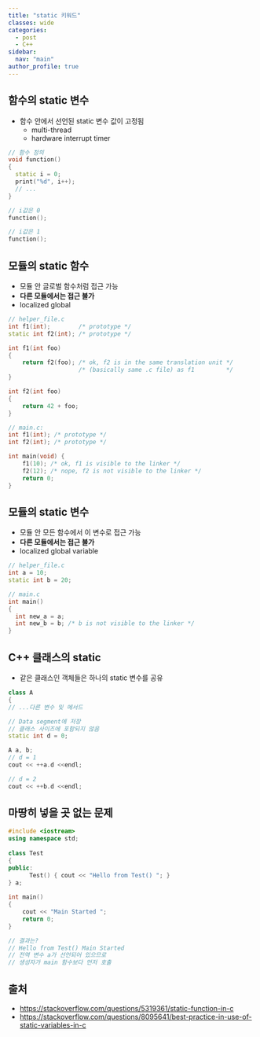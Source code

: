 ```yaml
---
title: "static 키워드"
classes: wide
categories: 
  - post
  - C++
sidebar:
  nav: "main"
author_profile: true
---
```


## 함수의 static 변수
* 함수 안에서 선언된 static 변수 값이 고정됨
  * multi-thread
  * hardware interrupt timer

```c++
// 함수 정의
void function()
{
  static i = 0;
  print("%d", i++);
  // ...
}

// i값은 0
function();

// i값은 1
function();
```

## 모듈의 static 함수
* 모듈 안 글로벌 함수처럼 접근 가능
* **다른 모듈에서는 접근 불가**
* localized global

```c++
// helper_file.c
int f1(int);        /* prototype */
static int f2(int); /* prototype */

int f1(int foo) 
{
    return f2(foo); /* ok, f2 is in the same translation unit */
                    /* (basically same .c file) as f1         */
}

int f2(int foo) 
{
    return 42 + foo;
}

// main.c:
int f1(int); /* prototype */
int f2(int); /* prototype */

int main(void) {
    f1(10); /* ok, f1 is visible to the linker */
    f2(12); /* nope, f2 is not visible to the linker */
    return 0;
}
```

## 모듈의 static 변수
* 모듈 안 모든 함수에서 이 변수로 접근 가능
* **다른 모듈에서는 접근 불가**
* localized global variable

```c++
// helper_file.c
int a = 10;
static int b = 20;

// main.c
int main()
{
  int new_a = a;
  int new_b = b; /* b is not visible to the linker */
}
```

## C++ 클래스의 static
* 같은 클래스인 객체들은 하나의 static 변수를 공유

```c++
class A
{
// ...다른 변수 및 메서드

// Data segment에 저장
// 클래스 사이즈에 포함되지 않음
static int d = 0; 

A a, b;
// d = 1
cout << ++a.d <<endl;

// d = 2
cout << ++b.d <<endl;
```

## 마땅히 넣을 곳 없는 문제

```c++
#include <iostream>
using namespace std;
 
class Test
{
public:
      Test() { cout << "Hello from Test() "; }
} a;
 
int main()
{
    cout << "Main Started ";
    return 0;
}

// 결과는?
// Hello from Test() Main Started 
// 전역 변수 a가 선언되어 있으므로
// 생성자가 main 함수보다 먼저 호출
```

## 출처
* <https://stackoverflow.com/questions/5319361/static-function-in-c>
* <https://stackoverflow.com/questions/8095641/best-practice-in-use-of-static-variables-in-c>